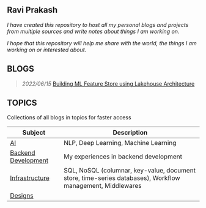 ## Ravi Prakash

_I have created this repository to host all my personal blogs and projects from multiple sources and write notes about
things I am working on._

_I hope that this repository will help me share with the world, the things I am working on or interested about._

BLOGS
-----
> *2022/06/15* [Building ML Feature Store using Lakehouse Architecture](Infrastructure/DeltaLake/b202206_01.md)


TOPICS
------
Collections of all blogs in topics for faster access

| Subject| Description|
|---|----|
| [AI](AI/index.md)  | NLP, Deep Learning, Machine Learning|
| [Backend Development](BackendDev/index.md)  | My experiences in backend development|
| [Infrastructure](Infrastructure/index.md)  | SQL, NoSQL (columnar, key-value, document store, time-series databases), Workflow management, Middlewares|
| [Designs](Designs/index.md) | |